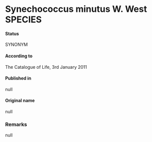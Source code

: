 Synechococcus minutus W. West SPECIES
=======

#### Status
SYNONYM

#### According to
The Catalogue of Life, 3rd January 2011

#### Published in
null

#### Original name
null

### Remarks
null